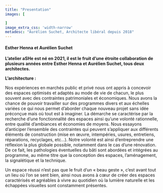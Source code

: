 ```yaml
---
title: "Presentation"
images: [

]
image_extra_css: 'width-narrow'
metadesc: "Aurélien Suchet, Architecte libéral depuis 2018"
---
```

####  Esther Henna et Aurélien Suchet


**L’atelier aSHe est né en 2021, il est le fruit d’une étroite collaboration de plusieurs années entre Esther Henna et Aurélien Suchet, tous deux architectes.**   


**L’architecture :**

Nos expériences en marchés public et privé nous ont appris à concevoir des espaces optimisés et adaptés au mode de vie de chacun, le plus souvent avec des contraintes patrimoniales et économiques. Nous avons la chance de pouvoir travailler sur des programmes divers et aux échelles variées ce qui nous permet d’aborder chaque nouveau projet sans idée préconçue mais où tout est à imaginer. La démarche se caractérise par la recherche d’une fonctionnalité des espaces ainsi qu’une volonté rationnelle, entre qualité d’ambiances et économies de moyens. Nous essayons d’anticiper l’ensemble des contraintes qui peuvent s’appliquer aux différents éléments de construction (mise en œuvre, intempéries, usures, entretiens, réparations, recyclages, etc…). Notre volonté est ainsi d’entreprendre une réflexion la plus globale possible, notamment dans le cas d’une rénovation. De ce fait, les pathologies éventuelles du bâti sont abordées et intégrées au programme, au même titre que la conception des espaces, l’aménagement, la signalétique et la technique. 

Un espace réussi n’est pas que le fruit d’un « beau geste », c’est avant tout un lieu où l’on se sent bien, ainsi nous avons à cœur de créer des espaces caractérisés et agréables à vivre au quotidien où la lumière naturelle et les échappées visuelles sont constamment présentes.

